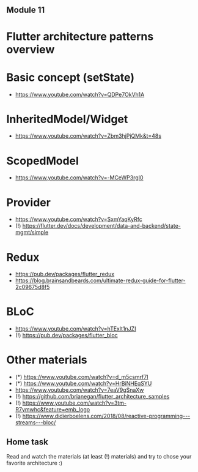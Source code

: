 ## Module 11

#  Flutter architecture patterns overview

# Basic concept (setState)
 - https://www.youtube.com/watch?v=QDPe7OkVh1A
 
 # InheritedModel/Widget
 - https://www.youtube.com/watch?v=Zbm3hjPjQMk&t=48s
 
 # ScopedModel
 - https://www.youtube.com/watch?v=-MCeWP3rgI0
 
 # Provider
 - https://www.youtube.com/watch?v=SxmYaqKyRfc
 - (!) https://flutter.dev/docs/development/data-and-backend/state-mgmt/simple
 
 # Redux
 - https://pub.dev/packages/flutter_redux
 - https://blog.brainsandbeards.com/ultimate-redux-guide-for-flutter-2c09675d8f5
  
 # BLoC
 - https://www.youtube.com/watch?v=hTExlt1nJZI
  - (!) https://pub.dev/packages/flutter_bloc

 # Other materials
 - (*) https://www.youtube.com/watch?v=d_m5csmrf7I
 - (*) https://www.youtube.com/watch?v=HrBiNHEqSYU
 - https://www.youtube.com/watch?v=7eaV9gSnaXw
 - (!) https://github.com/brianegan/flutter_architecture_samples
 - (!) https://www.youtube.com/watch?v=3tm-R7ymwhc&feature=emb_logo
 - (!) https://www.didierboelens.com/2018/08/reactive-programming---streams---bloc/
 
## Home task

Read and watch the materials (at least (!) materials) and try to chose your 
favorite 
architecture :)
